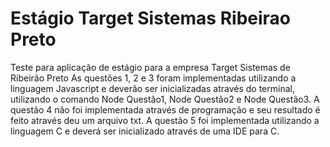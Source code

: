 # Estágio Target Sistemas Ribeirao Preto
 Teste para aplicação de estágio para a empresa Target Sistemas de Ribeirão Preto
 As questões 1, 2 e 3 foram implementadas utilizando a linguagem Javascript e deverão ser inicializadas através do terminal, utilizando o comando Node Questão1, Node Questão2 e Node Questão3. 
 A questão 4 não foi implementada através de programação e seu resultado é feito através deu um arquivo txt.
 A questão 5 foi implementada utilizando a linguagem C e deverá ser inicializado através de uma IDE para C.
